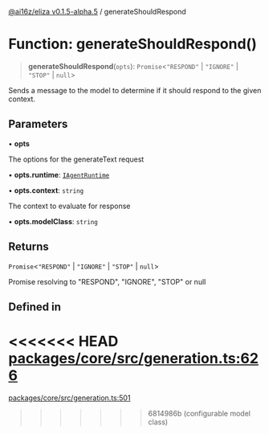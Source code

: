 [@ai16z/eliza v0.1.5-alpha.5](../index.md) / generateShouldRespond

# Function: generateShouldRespond()

> **generateShouldRespond**(`opts`): `Promise`\<`"RESPOND"` \| `"IGNORE"` \| `"STOP"` \| `null`\>

Sends a message to the model to determine if it should respond to the given context.

## Parameters

• **opts**

The options for the generateText request

• **opts.runtime**: [`IAgentRuntime`](../interfaces/IAgentRuntime.md)

• **opts.context**: `string`

The context to evaluate for response

• **opts.modelClass**: `string`

## Returns

`Promise`\<`"RESPOND"` \| `"IGNORE"` \| `"STOP"` \| `null`\>

Promise resolving to "RESPOND", "IGNORE", "STOP" or null

## Defined in

<<<<<<< HEAD
[packages/core/src/generation.ts:626](https://github.com/ai16z/eliza/blob/main/packages/core/src/generation.ts#L626)
=======
[packages/core/src/generation.ts:501](https://github.com/ai16z/eliza/blob/main/packages/core/src/generation.ts#L501)
>>>>>>> 6814986b (configurable model class)
